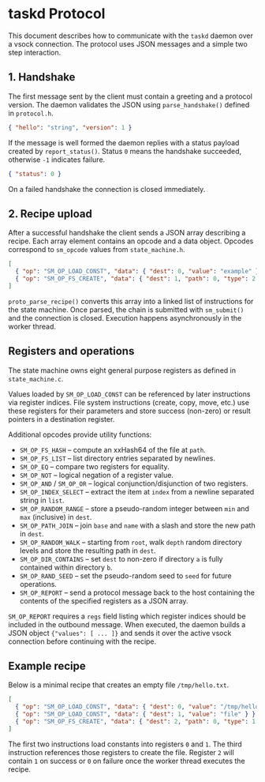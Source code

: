 # taskd Protocol

This document describes how to communicate with the `taskd` daemon over a
vsock connection. The protocol uses JSON messages and a simple two step
interaction.

## 1. Handshake

The first message sent by the client must contain a greeting and a protocol
version. The daemon validates the JSON using `parse_handshake()` defined in
`protocol.h`.

```json
{ "hello": "string", "version": 1 }
```

If the message is well formed the daemon replies with a status payload created
by `report_status()`. Status `0` means the handshake succeeded, otherwise `-1`
indicates failure.

```json
{ "status": 0 }
```

On a failed handshake the connection is closed immediately.

## 2. Recipe upload

After a successful handshake the client sends a JSON array describing a recipe.
Each array element contains an opcode and a data object. Opcodes correspond to
`sm_opcode` values from `state_machine.h`.

```json
[
  { "op": "SM_OP_LOAD_CONST", "data": { "dest": 0, "value": "example" } },
  { "op": "SM_OP_FS_CREATE", "data": { "dest": 1, "path": 0, "type": 2 } }
]
```

`proto_parse_recipe()` converts this array into a linked list of instructions for
the state machine. Once parsed, the chain is submitted with `sm_submit()` and the
connection is closed. Execution happens asynchronously in the worker thread.

## Registers and operations

The state machine owns eight general purpose registers as defined in
`state_machine.c`.

Values loaded by `SM_OP_LOAD_CONST` can be referenced by later instructions via
register indices. File system instructions (create, copy, move, etc.) use these
registers for their parameters and store success (non-zero) or result pointers in
a destination register.

Additional opcodes provide utility functions:

- `SM_OP_FS_HASH` – compute an xxHash64 of the file at `path`.
- `SM_OP_FS_LIST` – list directory entries separated by newlines.
- `SM_OP_EQ` – compare two registers for equality.
- `SM_OP_NOT` – logical negation of a register value.
- `SM_OP_AND` / `SM_OP_OR` – logical conjunction/disjunction of two registers.
- `SM_OP_INDEX_SELECT` – extract the item at `index` from a newline separated
  string in `list`.
- `SM_OP_RANDOM_RANGE` – store a pseudo-random integer between `min` and `max`
  (inclusive) in `dest`.
- `SM_OP_PATH_JOIN` – join `base` and `name` with a slash and store the new
  path in `dest`.
- `SM_OP_RANDOM_WALK` – starting from `root`, walk `depth` random directory
  levels and store the resulting path in `dest`.
- `SM_OP_DIR_CONTAINS` – set `dest` to non-zero if directory `a` is fully
  contained within directory `b`.
- `SM_OP_RAND_SEED` – set the pseudo-random seed to `seed` for future
  operations.
- `SM_OP_REPORT` – send a protocol message back to the host containing the
  contents of the specified registers as a JSON array.

`SM_OP_REPORT` requires a `regs` field listing which register indices should be
included in the outbound message. When executed, the daemon builds a JSON object
`{"values": [ ... ]}` and sends it over the active vsock connection before
continuing with the recipe.

## Example recipe

Below is a minimal recipe that creates an empty file `/tmp/hello.txt`.

```json
[
  { "op": "SM_OP_LOAD_CONST", "data": { "dest": 0, "value": "/tmp/hello.txt" } },
  { "op": "SM_OP_LOAD_CONST", "data": { "dest": 1, "value": "file" } },
  { "op": "SM_OP_FS_CREATE", "data": { "dest": 2, "path": 0, "type": 1 } }
]
```

The first two instructions load constants into registers `0` and `1`. The third
instruction references those registers to create the file. Register `2` will
contain `1` on success or `0` on failure once the worker thread executes the
recipe.

